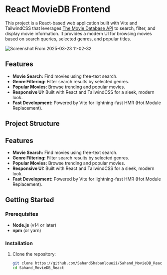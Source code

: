 # React MovieDB Frontend

This project is a React-based web application built with Vite and TailwindCSS that leverages [The Movie Database API](https://www.themoviedb.org) to search, filter, and display movie information. It provides a modern UI for browsing movies based on search queries, selected genres, and popular titles.

![Screenshot From 2025-03-23 11-02-32](https://github.com/user-attachments/assets/c07a3093-9d2d-44e3-a521-4b9c6d37ebf4)


## Features

- **Movie Search:** Find movies using free-text search.
- **Genre Filtering:** Filter search results by selected genres.
- **Popular Movies:** Browse trending and popular movies.
- **Responsive UI:** Built with React and TailwindCSS for a sleek, modern look.
- **Fast Development:** Powered by Vite for lightning-fast HMR (Hot Module Replacement).

## Project Structure

## Features

- **Movie Search:** Find movies using free-text search.
- **Genre Filtering:** Filter search results by selected genres.
- **Popular Movies:** Browse trending and popular movies.
- **Responsive UI:** Built with React and TailwindCSS for a sleek, modern look.
- **Fast Development:** Powered by Vite for lightning-fast HMR (Hot Module Replacement).

## Getting Started

### Prerequisites

- **Node.js** (v14 or later)
- **npm** (or yarn)

### Installation

1. Clone the repository:

   ```bash
   git clone https://github.com/SahandShabanloueii/Sahand_MovieDB_React.git
   cd Sahand_MovieDB_React
